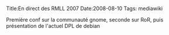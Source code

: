 Title:En direct des RMLL 2007
Date:2008-08-10
Tags:  mediawiki

Première conf sur la communauté gnome, seconde sur RoR, puis
présentation de l'actuel DPL de debian

